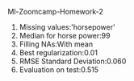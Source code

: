 Ml-Zoomcamp-Homework-2
1. Missing values:'horsepower'  
2. Median for horse power:99  
3. Filling NAs:With mean  
4. Best regularization:0.01  
5. RMSE Standard Deviation:0.060  
6. Evaluation on test:0.515
